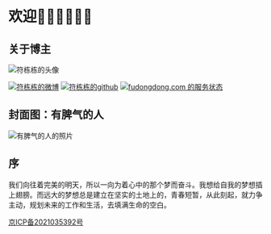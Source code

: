 # 欢迎👏🏻👏🏻👏🏻

## 关于博主

![符栋栋的头像](https://fudongdong-statics.oss-cn-beijing.aliyuncs.com/images/20220219/90ab3b4f368649328aed035b87c56088.jpg?x-oss-process=image/resize,w_800/quality,q_80)


[![符栋栋的微博](https://fudongdong-statics.oss-cn-beijing.aliyuncs.com/shieldio/weibo.svg)](https://weibo.com/u/2558497932)
[![符栋栋的github](https://fudongdong-statics.oss-cn-beijing.aliyuncs.com/shieldio/github.svg)](https://github.com/yihuaxiang)
[![fudongdong.com 的服务状态](https://fudongdong-statics.oss-cn-beijing.aliyuncs.com/shieldio/uptime.svg)](https://stats.uptimerobot.com/jM7p3TY1ng)


<LastPost :random='true' prefix="" :number="5"/>

## 封面图：有脾气的人
![有脾气的人的照片](https://fudongdong-statics.oss-cn-beijing.aliyuncs.com/images/20211115/1548709a2750430cadb3021b209fa847.png)



## 序
我们向往着完美的明天，所以一向为着心中的那个梦而奋斗。我想给自我的梦想插上翅膀。而远大的梦想总是建立在坚实的土地上的，青春短暂，从此刻起，就力争主动，规划未来的工作和生活，去填满生命的空白。


[京ICP备2021035392号](https://beian.miit.gov.cn/)
